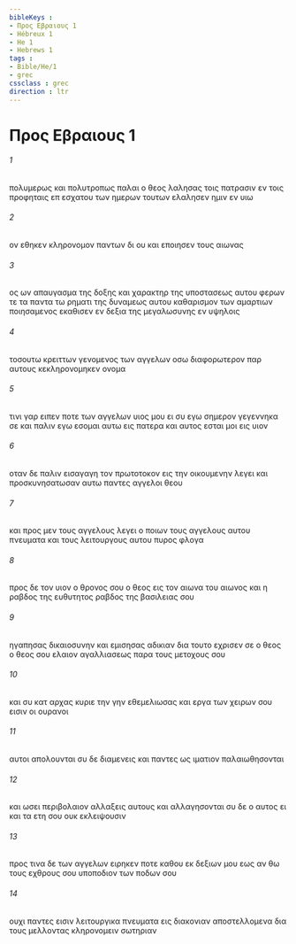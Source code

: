 ```yaml
---
bibleKeys : 
- Προς Εβραιους 1
- Hébreux 1
- He 1
- Hebrews 1
tags : 
- Bible/He/1
- grec
cssclass : grec
direction : ltr
---
```


# Προς Εβραιους 1

###### 1
πολυμερως και πολυτροπως παλαι ο θεος λαλησας τοις πατρασιν εν τοις προφηταις επ εσχατου των ημερων τουτων ελαλησεν ημιν εν υιω
###### 2
ον εθηκεν κληρονομον παντων δι ου και εποιησεν τους αιωνας
###### 3
ος ων απαυγασμα της δοξης και χαρακτηρ της υποστασεως αυτου φερων τε τα παντα τω ρηματι της δυναμεως αυτου καθαρισμον των αμαρτιων ποιησαμενος εκαθισεν εν δεξια της μεγαλωσυνης εν υψηλοις
###### 4
τοσουτω κρειττων γενομενος των αγγελων οσω διαφορωτερον παρ αυτους κεκληρονομηκεν ονομα
###### 5
τινι γαρ ειπεν ποτε των αγγελων υιος μου ει συ εγω σημερον γεγεννηκα σε και παλιν εγω εσομαι αυτω εις πατερα και αυτος εσται μοι εις υιον
###### 6
οταν δε παλιν εισαγαγη τον πρωτοτοκον εις την οικουμενην λεγει και προσκυνησατωσαν αυτω παντες αγγελοι θεου
###### 7
και προς μεν τους αγγελους λεγει ο ποιων τους αγγελους αυτου πνευματα και τους λειτουργους αυτου πυρος φλογα
###### 8
προς δε τον υιον ο θρονος σου ο θεος εις τον αιωνα του αιωνος και η ραβδος της ευθυτητος ραβδος της βασιλειας σου
###### 9
ηγαπησας δικαιοσυνην και εμισησας αδικιαν δια τουτο εχρισεν σε ο θεος ο θεος σου ελαιον αγαλλιασεως παρα τους μετοχους σου
###### 10
και συ κατ αρχας κυριε την γην εθεμελιωσας και εργα των χειρων σου εισιν οι ουρανοι
###### 11
αυτοι απολουνται συ δε διαμενεις και παντες ως ιματιον παλαιωθησονται
###### 12
και ωσει περιβολαιον αλλαξεις αυτους και αλλαγησονται συ δε ο αυτος ει και τα ετη σου ουκ εκλειψουσιν
###### 13
προς τινα δε των αγγελων ειρηκεν ποτε καθου εκ δεξιων μου εως αν θω τους εχθρους σου υποποδιον των ποδων σου
###### 14
ουχι παντες εισιν λειτουργικα πνευματα εις διακονιαν αποστελλομενα δια τους μελλοντας κληρονομειν σωτηριαν
